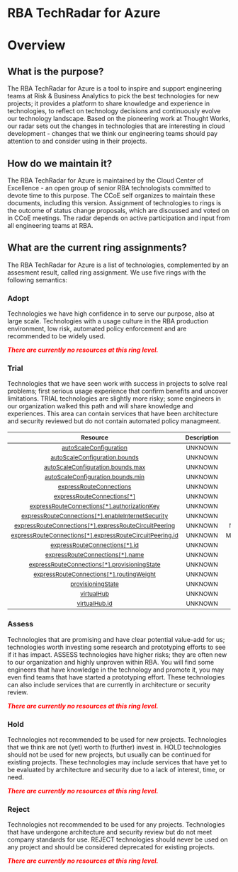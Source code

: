 
RBA TechRadar for Azure
=======================

# Overview

## What is the purpose?


The RBA TechRadar for Azure is a tool to inspire and support engineering teams at Risk & Business Analytics to pick the best technologies for new projects; it provides a platform to share knowledge and experience in technologies, to reflect on technology decisions and continuously evolve our technology landscape.  Based on the pioneering work at Thought Works, our radar sets out the changes in technologies that are interesting in cloud development - changes that we think our engineering teams should pay attention to and consider using in their projects.
## How do we maintain it?


The RBA TechRadar for Azure is maintained by the Cloud Center of Excellence - an open group of senior RBA technologists committed to devote time to this purpose.  The CCoE self organizes to maintain these documents, including this version.  Assignment of technologies to rings is the outcome of status change proposals, which are discussed and voted on in CCoE meetings.  The radar depends on active participation and input from all engineering teams at RBA.
## What are the current ring assignments?


The RBA TechRadar for Azure is a list of technologies, complemented by an assesment result, called ring assignment.  We use five rings with the following semantics:
### Adopt


Technologies we have high confidence in to serve our purpose, also at large scale.  Technologies with a usage culture in the RBA production environment, low risk, automated policy enforcement and are recommended to be widely used.  
  
***<font color="red"> There are currently no resources at this ring level. </font>***
### Trial


Technologies that we have seen work with success in projects to solve real problems;  first serious usage experience that confirm benefits and uncover limitations.  TRIAL technologies are slightly more risky; some engineers in our organization walked this path and will share knowledge and experiences.  This area can contain services that have been architecture and security reviewed but do not contain automated policy managmeent.  

|<sub>Resource</sub>|<sub>Description</sub>|<sub>Path</sub>|<sub>Status</sub>|
| :---: | :---: | :---: | :---: |
|<sub>[autoScaleConfiguration](https://github.com/openrba/python-azure-techradar/tree/master/Microsoft.Network/expressRouteGateways/autoScaleConfiguration)</sub>|<sub>UNKNOWN</sub>|<sub>Microsoft.Network/expressRouteGateways/autoScaleConfiguration</sub>|<sub>TRIAL</sub>|
|<sub>[autoScaleConfiguration.bounds](https://github.com/openrba/python-azure-techradar/tree/master/Microsoft.Network/expressRouteGateways/autoScaleConfiguration.bounds)</sub>|<sub>UNKNOWN</sub>|<sub>Microsoft.Network/expressRouteGateways/autoScaleConfiguration.bounds</sub>|<sub>TRIAL</sub>|
|<sub>[autoScaleConfiguration.bounds.max](https://github.com/openrba/python-azure-techradar/tree/master/Microsoft.Network/expressRouteGateways/autoScaleConfiguration.bounds.max)</sub>|<sub>UNKNOWN</sub>|<sub>Microsoft.Network/expressRouteGateways/autoScaleConfiguration.bounds.max</sub>|<sub>TRIAL</sub>|
|<sub>[autoScaleConfiguration.bounds.min](https://github.com/openrba/python-azure-techradar/tree/master/Microsoft.Network/expressRouteGateways/autoScaleConfiguration.bounds.min)</sub>|<sub>UNKNOWN</sub>|<sub>Microsoft.Network/expressRouteGateways/autoScaleConfiguration.bounds.min</sub>|<sub>TRIAL</sub>|
|<sub>[expressRouteConnections](https://github.com/openrba/python-azure-techradar/tree/master/Microsoft.Network/expressRouteGateways/expressRouteConnections)</sub>|<sub>UNKNOWN</sub>|<sub>Microsoft.Network/expressRouteGateways/expressRouteConnections</sub>|<sub>TRIAL</sub>|
|<sub>[expressRouteConnections[*]](https://github.com/openrba/python-azure-techradar/tree/master/Microsoft.Network/expressRouteGateways/expressRouteConnections[*])</sub>|<sub>UNKNOWN</sub>|<sub>Microsoft.Network/expressRouteGateways/expressRouteConnections[*]</sub>|<sub>TRIAL</sub>|
|<sub>[expressRouteConnections[*].authorizationKey](https://github.com/openrba/python-azure-techradar/tree/master/Microsoft.Network/expressRouteGateways/expressRouteConnections[*].authorizationKey)</sub>|<sub>UNKNOWN</sub>|<sub>Microsoft.Network/expressRouteGateways/expressRouteConnections[*].authorizationKey</sub>|<sub>TRIAL</sub>|
|<sub>[expressRouteConnections[*].enableInternetSecurity](https://github.com/openrba/python-azure-techradar/tree/master/Microsoft.Network/expressRouteGateways/expressRouteConnections[*].enableInternetSecurity)</sub>|<sub>UNKNOWN</sub>|<sub>Microsoft.Network/expressRouteGateways/expressRouteConnections[*].enableInternetSecurity</sub>|<sub>TRIAL</sub>|
|<sub>[expressRouteConnections[*].expressRouteCircuitPeering](https://github.com/openrba/python-azure-techradar/tree/master/Microsoft.Network/expressRouteGateways/expressRouteConnections[*].expressRouteCircuitPeering)</sub>|<sub>UNKNOWN</sub>|<sub>Microsoft.Network/expressRouteGateways/expressRouteConnections[*].expressRouteCircuitPeering</sub>|<sub>TRIAL</sub>|
|<sub>[expressRouteConnections[*].expressRouteCircuitPeering.id](https://github.com/openrba/python-azure-techradar/tree/master/Microsoft.Network/expressRouteGateways/expressRouteConnections[*].expressRouteCircuitPeering.id)</sub>|<sub>UNKNOWN</sub>|<sub>Microsoft.Network/expressRouteGateways/expressRouteConnections[*].expressRouteCircuitPeering.id</sub>|<sub>TRIAL</sub>|
|<sub>[expressRouteConnections[*].id](https://github.com/openrba/python-azure-techradar/tree/master/Microsoft.Network/expressRouteGateways/expressRouteConnections[*].id)</sub>|<sub>UNKNOWN</sub>|<sub>Microsoft.Network/expressRouteGateways/expressRouteConnections[*].id</sub>|<sub>TRIAL</sub>|
|<sub>[expressRouteConnections[*].name](https://github.com/openrba/python-azure-techradar/tree/master/Microsoft.Network/expressRouteGateways/expressRouteConnections[*].name)</sub>|<sub>UNKNOWN</sub>|<sub>Microsoft.Network/expressRouteGateways/expressRouteConnections[*].name</sub>|<sub>TRIAL</sub>|
|<sub>[expressRouteConnections[*].provisioningState](https://github.com/openrba/python-azure-techradar/tree/master/Microsoft.Network/expressRouteGateways/expressRouteConnections[*].provisioningState)</sub>|<sub>UNKNOWN</sub>|<sub>Microsoft.Network/expressRouteGateways/expressRouteConnections[*].provisioningState</sub>|<sub>TRIAL</sub>|
|<sub>[expressRouteConnections[*].routingWeight](https://github.com/openrba/python-azure-techradar/tree/master/Microsoft.Network/expressRouteGateways/expressRouteConnections[*].routingWeight)</sub>|<sub>UNKNOWN</sub>|<sub>Microsoft.Network/expressRouteGateways/expressRouteConnections[*].routingWeight</sub>|<sub>TRIAL</sub>|
|<sub>[provisioningState](https://github.com/openrba/python-azure-techradar/tree/master/Microsoft.Network/expressRouteGateways/provisioningState)</sub>|<sub>UNKNOWN</sub>|<sub>Microsoft.Network/expressRouteGateways/provisioningState</sub>|<sub>TRIAL</sub>|
|<sub>[virtualHub](https://github.com/openrba/python-azure-techradar/tree/master/Microsoft.Network/expressRouteGateways/virtualHub)</sub>|<sub>UNKNOWN</sub>|<sub>Microsoft.Network/expressRouteGateways/virtualHub</sub>|<sub>TRIAL</sub>|
|<sub>[virtualHub.id](https://github.com/openrba/python-azure-techradar/tree/master/Microsoft.Network/expressRouteGateways/virtualHub.id)</sub>|<sub>UNKNOWN</sub>|<sub>Microsoft.Network/expressRouteGateways/virtualHub.id</sub>|<sub>TRIAL</sub>|

### Assess


Technologies that are promising and have clear potential value-add for us; technologies worth investing some research and prototyping efforts to see if it has impact.  ASSESS technologies have higher risks;  they are often new to our organization and highly unproven within RBA.  You will find some engineers that have knowledge in the technology and promote it, you may even find teams that have started a prototyping effort.  These technologies can also include services that are currently in architecture or security review.  
  
***<font color="red"> There are currently no resources at this ring level. </font>***
### Hold


Technologies not recommended to be used for new projects. Technologies that we think are not (yet) worth to (further) invest in.  HOLD technologies should not be used for new projects, but usually can be continued for existing projects.  These technologies may include services that have yet to be evaluated by architecture and security due to a lack of interest, time, or need.  
  
***<font color="red"> There are currently no resources at this ring level. </font>***
### Reject


Technologies not recommended to be used for any projects. Technologies that have undergone architecture and security review but do not meet company standards for use.  REJECT technologies should never be used on any project and should be considered deprecated for existing projects.  
  
***<font color="red"> There are currently no resources at this ring level. </font>***